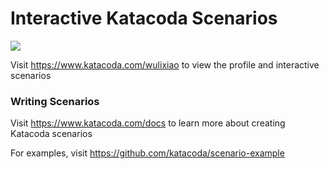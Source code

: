 # Interactive Katacoda Scenarios

[![](http://shields.katacoda.com/katacoda/wulixiao/count.svg)](https://www.katacoda.com/wulixiao "Get your profile on Katacoda.com")

Visit https://www.katacoda.com/wulixiao to view the profile and interactive scenarios

### Writing Scenarios
Visit https://www.katacoda.com/docs to learn more about creating Katacoda scenarios

For examples, visit https://github.com/katacoda/scenario-example
